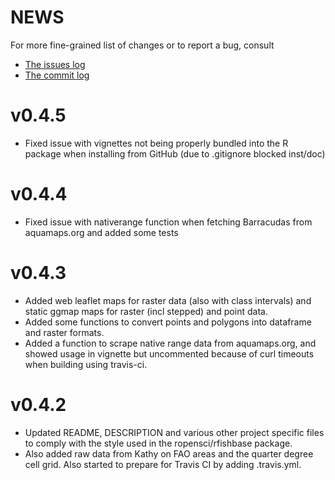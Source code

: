 NEWS
====

For more fine-grained list of changes or to report a bug, consult 

* [The issues log](https://github.com/raquamaps/raquamaps/issues)
* [The commit log](https://github.com/raquamaps/raquamaps/commits/master)

# v0.4.5

* Fixed issue with vignettes not being properly bundled into the R package when installing from GitHub (due to .gitignore blocked inst/doc)

# v0.4.4

* Fixed issue with nativerange function when fetching Barracudas from aquamaps.org and added some tests

# v0.4.3

* Added web leaflet maps for raster data (also with class intervals) and static ggmap maps for raster (incl stepped) and point data. 
* Added some functions to convert points and polygons into dataframe and raster formats. 
* Added a function to scrape native range data from aquamaps.org, and showed usage in vignette but uncommented because of curl timeouts when building using travis-ci.

# v0.4.2

* Updated README, DESCRIPTION and various other project specific files to comply with the style used in the ropensci/rfishbase package. 
* Also added raw data from Kathy on FAO areas and the quarter degree cell grid. Also started to prepare for Travis CI by adding .travis.yml.





